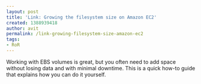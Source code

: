 ```yaml
---
layout: post
title: 'Link: Growing the filesystem size on Amazon EC2'
created: 1388939418
author: avit
permalink: /link-growing-filesystem-size-amazon-ec2
tags:
- RoR
---
```

<p>Working with EBS volumes is great, but you often need to add space without losing data and with minimal downtime. This is a quick how-to guide that explains how you can do it yourself.</p>
